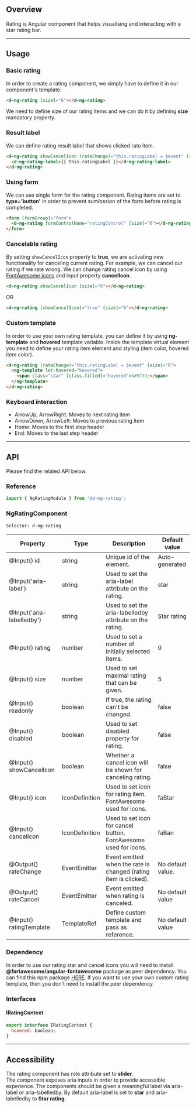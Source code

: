 ## Overview

Rating is Angular component that helps visualising and interacting with a star rating bar.

---

## Usage

### Basic rating

In order to create a rating component, we simply have to define it in our component's template:

```html
<d-ng-rating [size]="6"></d-ng-rating>
```

We need to define size of our rating items and we can do it by defining **size** mandatory property.

### Result label

We can define rating result label that shows clicked rate item.

```html
<d-ng-rating showCancelIcon (rateChange)="this.ratingLabel = $event" (rateCancel)="this.ratingLabel = null" [size]="6">
  <d-ng-rating-label>{{ this.ratingLabel }}</d-ng-rating-label>
</d-ng-rating>
```

### Using form

We can use single form for the rating component. Rating items are set to **type='button'** in order to prevent
sumibssion of the form before rating is completed.

```html
<form [formGroup]="form">
  <d-ng-rating formControlName="ratingControl" [size]="6"></d-ng-rating>
</form>
```

### Cancelable rating

By setting `showCancelIcon` property to **true**, we are activating new functionality for canceling current rating.
For example, we can cancel our rating if we rate wrong.
We can change rating cancel icon by using [FontAwesome icons](https://www.npmjs.com/package/@fortawesome/angular-fontawesome) and input property **cancelIcon**.

```html
<d-ng-rating showCancelIcon [size]="6"></d-ng-rating>
```

OR

```html
<d-ng-rating [showCancelIcon]="true" [size]="6"></d-ng-rating>
```

### Custom template

In order to use your own rating template, you can define it by using **ng-template** and **hovered** template variable.
Inside the template virtual element you need to define your rating item element and styling (item color, hovered item color).

```html
<d-ng-rating (rateChange)="this.ratingLabel = $event" [size]="6">
  <ng-template let-hovered="hovered">
    <span class="star" [class.filled]="hovered">&#9733;</span>
  </ng-template>
</d-ng-rating>
```

### Keyboard interaction

- ArrowUp, ArrowRight: Moves to next rating item
- ArrowDown, ArrowLeft: Moves to previous rating item
- Home: Moves to the first step header
- End: Moves to the last step header

---

## API

Please find the related API below.

### Reference

```javascript
import { NgRatingModule } from '@d-ng-rating';
```

### NgRatingComponent

```html
Selector: d-ng-rating
```

| Property                  | Type                        | Description                                                      | Default value     |
| ------------------------- | --------------------------- | ---------------------------------------------------------------- | ----------------- |
| @Input() id               | string                      | Unique id of the element.                                        | Auto-generated    |
| @Input('aria-label')      | string                      | Used to set the aria-label attribute on the rating.              | star              |
| @Input('aria-labelledby') | string                      | Used to set the aria-labelledby attribute on the rating.         | Star rating       |
| @Input() rating           | number                      | Used to set a number of initially selected items.                | 0                 |
| @Input() size             | number                      | Used to set maximal rating that can be given.                    | 5                 |
| @Input() readonly         | boolean                     | If true, the rating can't be changed.                            | false             |
| @Input() disabled         | boolean                     | Used to set disabled property for rating.                        | false             |
| @Input() showCancelIcon   | boolean                     | Whether a cancel icon will be shown for canceling rating.        | false             |
| @Input() icon             | IconDefinition              | Used to set icon for rating item. FontAwesome used for icons.    | faStar            |
| @Input() cancelIcon       | IconDefinition              | Used to set icon for cancel button. FontAwesome used for icons.  | faBan             |
| @Output() rateChange      | EventEmitter<number>        | Event emitted when the rate is changed (rating item is clicked). | No default value. |
| @Output() rateCancel      | EventEmitter<void>          | Event emitted when rating is canceled.                           | No default value  |
| @Input() ratingTemplate   | TemplateRef<IRatingContext> | Define custom template and pass as reference.                    | No default value  |

### Dependency

In order to use our rating star and cancel icons you will need to install **@fortawesome/angular-fontawesome** package as
peer dependency. You can find this npm package [HERE](https://www.npmjs.com/package/@fortawesome/angular-fontawesome).
If you want to use your own custom rating template, then you don't need to install the peer dependency.

### Interfaces

#### IRatingContext

```javascript
export interface IRatingContext {
  hovered: boolean;
}
```

---

## Accessibility

The rating component has role attribute set to **slider**.  
The component exposes aria inputs in order to provide accessible experience. The components should be given a meaningful label via aria-label or aria-labelledby. By default aria-label is set to **star** and aria-labelledby to **Star rating**.
